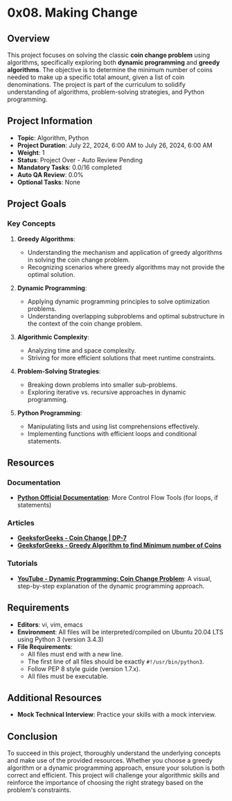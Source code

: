 # 0x08. Making Change

## Overview

This project focuses on solving the classic **coin change problem** using algorithms, specifically exploring both **dynamic programming** and **greedy algorithms**. The objective is to determine the minimum number of coins needed to make up a specific total amount, given a list of coin denominations. The project is part of the curriculum to solidify understanding of algorithms, problem-solving strategies, and Python programming.

## Project Information

- **Topic**: Algorithm, Python
- **Project Duration**: July 22, 2024, 6:00 AM to July 26, 2024, 6:00 AM
- **Weight**: 1
- **Status**: Project Over - Auto Review Pending
- **Mandatory Tasks**: 0.0/16 completed
- **Auto QA Review**: 0.0%
- **Optional Tasks**: None

## Project Goals

### Key Concepts

1. **Greedy Algorithms**:
   - Understanding the mechanism and application of greedy algorithms in solving the coin change problem.
   - Recognizing scenarios where greedy algorithms may not provide the optimal solution.

2. **Dynamic Programming**:
   - Applying dynamic programming principles to solve optimization problems.
   - Understanding overlapping subproblems and optimal substructure in the context of the coin change problem.

3. **Algorithmic Complexity**:
   - Analyzing time and space complexity.
   - Striving for more efficient solutions that meet runtime constraints.

4. **Problem-Solving Strategies**:
   - Breaking down problems into smaller sub-problems.
   - Exploring iterative vs. recursive approaches in dynamic programming.

5. **Python Programming**:
   - Manipulating lists and using list comprehensions effectively.
   - Implementing functions with efficient loops and conditional statements.

## Resources

### Documentation
- **[Python Official Documentation](https://docs.python.org/3/tutorial/controlflow.html)**: More Control Flow Tools (for loops, if statements)

### Articles
- **[GeeksforGeeks - Coin Change | DP-7](https://www.geeksforgeeks.org/coin-change-dp-7/)**
- **[GeeksforGeeks - Greedy Algorithm to find Minimum number of Coins](https://www.geeksforgeeks.org/greedy-algorithm-to-find-minimum-number-of-coins/)**

### Tutorials
- **[YouTube - Dynamic Programming: Coin Change Problem](https://www.youtube.com/watch?v=Y0ZqKpToTic)**: A visual, step-by-step explanation of the dynamic programming approach.

## Requirements

- **Editors**: vi, vim, emacs
- **Environment**: All files will be interpreted/compiled on Ubuntu 20.04 LTS using Python 3 (version 3.4.3)
- **File Requirements**:
  - All files must end with a new line.
  - The first line of all files should be exactly `#!/usr/bin/python3`.
  - Follow PEP 8 style guide (version 1.7.x).
  - All files must be executable.
  
## Additional Resources
- **Mock Technical Interview**: Practice your skills with a mock interview.

## Conclusion

To succeed in this project, thoroughly understand the underlying concepts and make use of the provided resources. Whether you choose a greedy algorithm or a dynamic programming approach, ensure your solution is both correct and efficient. This project will challenge your algorithmic skills and reinforce the importance of choosing the right strategy based on the problem's constraints.


